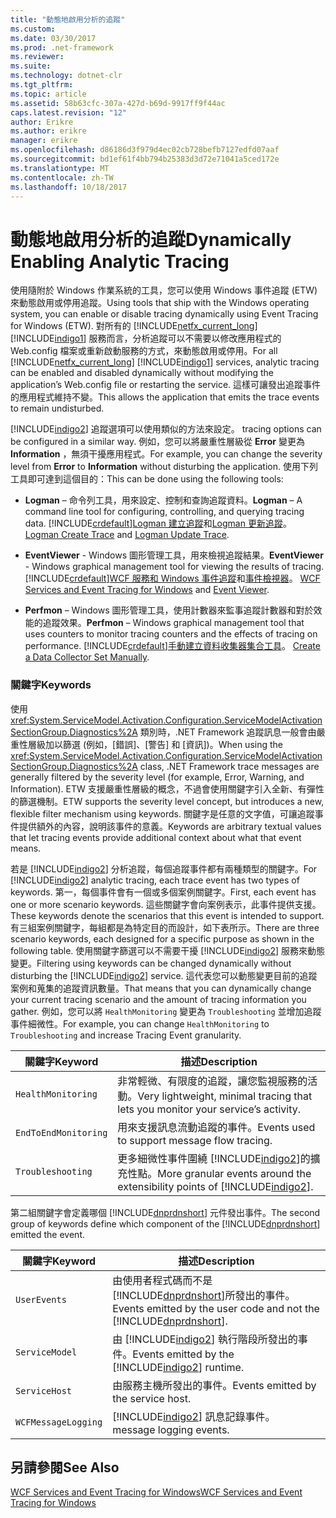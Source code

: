 ```yaml
---
title: "動態地啟用分析的追蹤"
ms.custom: 
ms.date: 03/30/2017
ms.prod: .net-framework
ms.reviewer: 
ms.suite: 
ms.technology: dotnet-clr
ms.tgt_pltfrm: 
ms.topic: article
ms.assetid: 58b63cfc-307a-427d-b69d-9917ff9f44ac
caps.latest.revision: "12"
author: Erikre
ms.author: erikre
manager: erikre
ms.openlocfilehash: d86186d3f979d4ec02cb728befb7127edfd07aaf
ms.sourcegitcommit: bd1ef61f4bb794b25383d3d72e71041a5ced172e
ms.translationtype: MT
ms.contentlocale: zh-TW
ms.lasthandoff: 10/18/2017
---
```

# <a name="dynamically-enabling-analytic-tracing"></a><span data-ttu-id="d4afb-102">動態地啟用分析的追蹤</span><span class="sxs-lookup"><span data-stu-id="d4afb-102">Dynamically Enabling Analytic Tracing</span></span>
<span data-ttu-id="d4afb-103">使用隨附於 Windows 作業系統的工具，您可以使用 Windows 事件追蹤 (ETW) 來動態啟用或停用追蹤。</span><span class="sxs-lookup"><span data-stu-id="d4afb-103">Using tools that ship with the Windows operating system, you can enable or disable tracing dynamically using Event Tracing for Windows (ETW).</span></span> <span data-ttu-id="d4afb-104">對所有的 [!INCLUDE[netfx_current_long](../../../../../includes/netfx-current-long-md.md)] [!INCLUDE[indigo1](../../../../../includes/indigo1-md.md)] 服務而言，分析追蹤可以不需要以修改應用程式的 Web.config 檔案或重新啟動服務的方式，來動態啟用或停用。</span><span class="sxs-lookup"><span data-stu-id="d4afb-104">For all [!INCLUDE[netfx_current_long](../../../../../includes/netfx-current-long-md.md)] [!INCLUDE[indigo1](../../../../../includes/indigo1-md.md)] services, analytic tracing can be enabled and disabled dynamically without modifying the application’s Web.config file or restarting the service.</span></span> <span data-ttu-id="d4afb-105">這樣可讓發出追蹤事件的應用程式維持不變。</span><span class="sxs-lookup"><span data-stu-id="d4afb-105">This allows the application that emits the trace events to remain undisturbed.</span></span>  
  
 [!INCLUDE[indigo2](../../../../../includes/indigo2-md.md)]<span data-ttu-id="d4afb-106"> 追蹤選項可以使用類似的方法來設定。</span><span class="sxs-lookup"><span data-stu-id="d4afb-106"> tracing options can be configured in a similar way.</span></span> <span data-ttu-id="d4afb-107">例如，您可以將嚴重性層級從 **Error** 變更為 **Information** ，無須干擾應用程式。</span><span class="sxs-lookup"><span data-stu-id="d4afb-107">For example, you can change the severity level from **Error** to **Information** without disturbing the application.</span></span> <span data-ttu-id="d4afb-108">使用下列工具即可達到這個目的：</span><span class="sxs-lookup"><span data-stu-id="d4afb-108">This can be done using the following tools:</span></span>  
  
-   <span data-ttu-id="d4afb-109">**Logman** – 命令列工具，用來設定、控制和查詢追蹤資料。</span><span class="sxs-lookup"><span data-stu-id="d4afb-109">**Logman** – A command line tool for configuring, controlling, and querying tracing data.</span></span> [!INCLUDE[crdefault](../../../../../includes/crdefault-md.md)]<span data-ttu-id="d4afb-110">[Logman 建立追蹤](http://go.microsoft.com/fwlink/?LinkId=165426)和[Logman 更新追蹤](http://go.microsoft.com/fwlink/?LinkId=165427)。</span><span class="sxs-lookup"><span data-stu-id="d4afb-110"> [Logman Create Trace](http://go.microsoft.com/fwlink/?LinkId=165426) and [Logman Update Trace](http://go.microsoft.com/fwlink/?LinkId=165427).</span></span>  
  
-   <span data-ttu-id="d4afb-111">**EventViewer** - Windows 圖形管理工具，用來檢視追蹤結果。</span><span class="sxs-lookup"><span data-stu-id="d4afb-111">**EventViewer** - Windows graphical management tool for viewing the results of tracing.</span></span> [!INCLUDE[crdefault](../../../../../includes/crdefault-md.md)]<span data-ttu-id="d4afb-112">[WCF 服務和 Windows 事件追蹤](../../../../../docs/framework/wcf/samples/wcf-services-and-event-tracing-for-windows.md)和[事件檢視器](http://go.microsoft.com/fwlink/?LinkId=165428)。</span><span class="sxs-lookup"><span data-stu-id="d4afb-112"> [WCF Services and Event Tracing for Windows](../../../../../docs/framework/wcf/samples/wcf-services-and-event-tracing-for-windows.md) and [Event Viewer](http://go.microsoft.com/fwlink/?LinkId=165428).</span></span>  
  
-   <span data-ttu-id="d4afb-113">**Perfmon** – Windows 圖形管理工具，使用計數器來監事追蹤計數器和對於效能的追蹤效果。</span><span class="sxs-lookup"><span data-stu-id="d4afb-113">**Perfmon** – Windows graphical management tool that uses counters to monitor tracing counters and the effects of tracing on performance.</span></span> [!INCLUDE[crdefault](../../../../../includes/crdefault-md.md)]<span data-ttu-id="d4afb-114">[手動建立資料收集器集合工具](http://go.microsoft.com/fwlink/?LinkId=165429)。</span><span class="sxs-lookup"><span data-stu-id="d4afb-114"> [Create a Data Collector Set Manually](http://go.microsoft.com/fwlink/?LinkId=165429).</span></span>  
  
### <a name="keywords"></a><span data-ttu-id="d4afb-115">關鍵字</span><span class="sxs-lookup"><span data-stu-id="d4afb-115">Keywords</span></span>  
 <span data-ttu-id="d4afb-116">使用 <xref:System.ServiceModel.Activation.Configuration.ServiceModelActivationSectionGroup.Diagnostics%2A> 類別時，.NET Framework 追蹤訊息一般會由嚴重性層級加以篩選 (例如，[錯誤]、[警告] 和 [資訊])。</span><span class="sxs-lookup"><span data-stu-id="d4afb-116">When using the <xref:System.ServiceModel.Activation.Configuration.ServiceModelActivationSectionGroup.Diagnostics%2A> class, .NET Framework trace messages are generally filtered by the severity level (for example, Error, Warning, and Information).</span></span> <span data-ttu-id="d4afb-117">ETW 支援嚴重性層級的概念，不過會使用關鍵字引入全新、有彈性的篩選機制。</span><span class="sxs-lookup"><span data-stu-id="d4afb-117">ETW supports the severity level concept, but introduces a new, flexible filter mechanism using keywords.</span></span> <span data-ttu-id="d4afb-118">關鍵字是任意的文字值，可讓追蹤事件提供額外的內容，說明該事件的意義。</span><span class="sxs-lookup"><span data-stu-id="d4afb-118">Keywords are arbitrary textual values that let tracing events provide additional context about what that event means.</span></span>  
  
 <span data-ttu-id="d4afb-119">若是 [!INCLUDE[indigo2](../../../../../includes/indigo2-md.md)] 分析追蹤，每個追蹤事件都有兩種類型的關鍵字。</span><span class="sxs-lookup"><span data-stu-id="d4afb-119">For [!INCLUDE[indigo2](../../../../../includes/indigo2-md.md)] analytic tracing, each trace event has two types of keywords.</span></span> <span data-ttu-id="d4afb-120">第一，每個事件會有一個或多個案例關鍵字。</span><span class="sxs-lookup"><span data-stu-id="d4afb-120">First, each event has one or more scenario keywords.</span></span> <span data-ttu-id="d4afb-121">這些關鍵字會向案例表示，此事件提供支援。</span><span class="sxs-lookup"><span data-stu-id="d4afb-121">These keywords denote the scenarios that this event is intended to support.</span></span> <span data-ttu-id="d4afb-122">有三組案例關鍵字，每組都是為特定目的而設計，如下表所示。</span><span class="sxs-lookup"><span data-stu-id="d4afb-122">There are three scenario keywords, each designed for a specific purpose as shown in the following table.</span></span> <span data-ttu-id="d4afb-123">使用關鍵字篩選可以不需要干擾 [!INCLUDE[indigo2](../../../../../includes/indigo2-md.md)] 服務來動態變更。</span><span class="sxs-lookup"><span data-stu-id="d4afb-123">Filtering using keywords can be changed dynamically without disturbing the [!INCLUDE[indigo2](../../../../../includes/indigo2-md.md)] service.</span></span> <span data-ttu-id="d4afb-124">這代表您可以動態變更目前的追蹤案例和蒐集的追蹤資訊數量。</span><span class="sxs-lookup"><span data-stu-id="d4afb-124">That means that you can dynamically change your current tracing scenario and the amount of tracing information you gather.</span></span> <span data-ttu-id="d4afb-125">例如，您可以將 `HealthMonitoring` 變更為 `Troubleshooting` 並增加追蹤事件細微性。</span><span class="sxs-lookup"><span data-stu-id="d4afb-125">For example, you can change `HealthMonitoring` to `Troubleshooting` and increase Tracing Event granularity.</span></span>  
  
|<span data-ttu-id="d4afb-126">關鍵字</span><span class="sxs-lookup"><span data-stu-id="d4afb-126">Keyword</span></span>|<span data-ttu-id="d4afb-127">描述</span><span class="sxs-lookup"><span data-stu-id="d4afb-127">Description</span></span>|  
|-------------|-----------------|  
|`HealthMonitoring`|<span data-ttu-id="d4afb-128">非常輕微、有限度的追蹤，讓您監視服務的活動。</span><span class="sxs-lookup"><span data-stu-id="d4afb-128">Very lightweight, minimal tracing that lets you monitor your service’s activity.</span></span>|  
|`EndToEndMonitoring`|<span data-ttu-id="d4afb-129">用來支援訊息流動追蹤的事件。</span><span class="sxs-lookup"><span data-stu-id="d4afb-129">Events used to support message flow tracing.</span></span>|  
|`Troubleshooting`|<span data-ttu-id="d4afb-130">更多細微性事件圍繞 [!INCLUDE[indigo2](../../../../../includes/indigo2-md.md)]的擴充性點。</span><span class="sxs-lookup"><span data-stu-id="d4afb-130">More granular events around the extensibility points of [!INCLUDE[indigo2](../../../../../includes/indigo2-md.md)].</span></span>|  
  
 <span data-ttu-id="d4afb-131">第二組關鍵字會定義哪個 [!INCLUDE[dnprdnshort](../../../../../includes/dnprdnshort-md.md)] 元件發出事件。</span><span class="sxs-lookup"><span data-stu-id="d4afb-131">The second group of keywords define which component of the [!INCLUDE[dnprdnshort](../../../../../includes/dnprdnshort-md.md)] emitted the event.</span></span>  
  
|<span data-ttu-id="d4afb-132">關鍵字</span><span class="sxs-lookup"><span data-stu-id="d4afb-132">Keyword</span></span>|<span data-ttu-id="d4afb-133">描述</span><span class="sxs-lookup"><span data-stu-id="d4afb-133">Description</span></span>|  
|-------------|-----------------|  
|`UserEvents`|<span data-ttu-id="d4afb-134">由使用者程式碼而不是 [!INCLUDE[dnprdnshort](../../../../../includes/dnprdnshort-md.md)]所發出的事件。</span><span class="sxs-lookup"><span data-stu-id="d4afb-134">Events emitted by the user code and not the [!INCLUDE[dnprdnshort](../../../../../includes/dnprdnshort-md.md)].</span></span>|  
|`ServiceModel`|<span data-ttu-id="d4afb-135">由 [!INCLUDE[indigo2](../../../../../includes/indigo2-md.md)] 執行階段所發出的事件。</span><span class="sxs-lookup"><span data-stu-id="d4afb-135">Events emitted by the [!INCLUDE[indigo2](../../../../../includes/indigo2-md.md)] runtime.</span></span>|  
|`ServiceHost`|<span data-ttu-id="d4afb-136">由服務主機所發出的事件。</span><span class="sxs-lookup"><span data-stu-id="d4afb-136">Events emitted by the service host.</span></span>|  
|`WCFMessageLogging`|[!INCLUDE[indigo2](../../../../../includes/indigo2-md.md)]<span data-ttu-id="d4afb-137"> 訊息記錄事件。</span><span class="sxs-lookup"><span data-stu-id="d4afb-137"> message logging events.</span></span>|  
  
## <a name="see-also"></a><span data-ttu-id="d4afb-138">另請參閱</span><span class="sxs-lookup"><span data-stu-id="d4afb-138">See Also</span></span>  
 [<span data-ttu-id="d4afb-139">WCF Services and Event Tracing for Windows</span><span class="sxs-lookup"><span data-stu-id="d4afb-139">WCF Services and Event Tracing for Windows</span></span>](../../../../../docs/framework/wcf/samples/wcf-services-and-event-tracing-for-windows.md)
